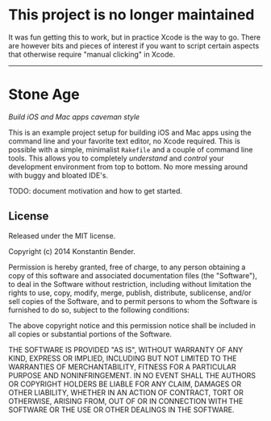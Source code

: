 # This project is no longer maintained

It was fun getting this to work, but in practice Xcode is the way to go. There are however bits and pieces of interest if you want to script certain aspects that otherwise require "manual clicking" in Xcode.

---

# Stone Age

*Build iOS and Mac apps caveman style*

This is an example project setup for building iOS and Mac apps using the
command line and your favorite text editor, no Xcode required. This is
possible with a simple, minimalist `Rakefile` and a couple of command line
tools. This allows you to completely *understand* and *control* your
development environment from top to bottom. No more messing around with
buggy and bloated IDE's.

TODO: document motivation and how to get started.

## License

Released under the MIT license.

Copyright (c) 2014 Konstantin Bender.

Permission is hereby granted, free of charge, to any person obtaining a copy
of this software and associated documentation files (the "Software"), to deal
in the Software without restriction, including without limitation the rights
to use, copy, modify, merge, publish, distribute, sublicense, and/or sell
copies of the Software, and to permit persons to whom the Software is
furnished to do so, subject to the following conditions:

The above copyright notice and this permission notice shall be included in
all copies or substantial portions of the Software.

THE SOFTWARE IS PROVIDED "AS IS", WITHOUT WARRANTY OF ANY KIND, EXPRESS OR
IMPLIED, INCLUDING BUT NOT LIMITED TO THE WARRANTIES OF MERCHANTABILITY,
FITNESS FOR A PARTICULAR PURPOSE AND NONINFRINGEMENT. IN NO EVENT SHALL THE
AUTHORS OR COPYRIGHT HOLDERS BE LIABLE FOR ANY CLAIM, DAMAGES OR OTHER
LIABILITY, WHETHER IN AN ACTION OF CONTRACT, TORT OR OTHERWISE, ARISING FROM,
OUT OF OR IN CONNECTION WITH THE SOFTWARE OR THE USE OR OTHER DEALINGS IN
THE SOFTWARE.
